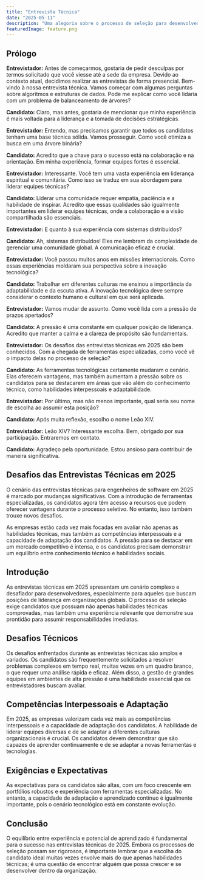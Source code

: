 ```yaml
---
title: "Entrevista Técnica"
date: "2025-05-11"
description: "Uma alegoria sobre o processo de seleção para desenvolvedores"
featuredImage: feature.png
---
```


## Prólogo

**Entrevistador:** Antes de começarmos, gostaria de pedir desculpas por termos
solicitado que você viesse até a sede da empresa. Devido ao contexto atual,
decidimos realizar as entrevistas de forma presencial. Bem-vindo à nossa
entrevista técnica. Vamos começar com algumas perguntas sobre algoritmos e
estruturas de dados. Pode me explicar como você lidaria com um problema de
balanceamento de árvores?

**Candidato:** Claro, mas antes, gostaria de mencionar que minha experiência é
mais voltada para a liderança e a tomada de decisões estratégicas.

**Entrevistador:** Entendo, mas precisamos garantir que todos os candidatos
tenham uma base técnica sólida. Vamos prosseguir. Como você otimiza a busca em
uma árvore binária?

**Candidato:** Acredito que a chave para o sucesso está na colaboração e na
orientação. Em minha experiência, formar equipes fortes é essencial.

**Entrevistador:** Interessante. Você tem uma vasta experiência em liderança
espiritual e comunitária. Como isso se traduz em sua abordagem para liderar
equipes técnicas?

**Candidato:** Liderar uma comunidade requer empatia, paciência e a habilidade
de inspirar. Acredito que essas qualidades são igualmente importantes em
liderar equipes técnicas, onde a colaboração e a visão compartilhada são
essenciais.

**Entrevistador:** E quanto à sua experiência com sistemas distribuídos?

**Candidato:** Ah, sistemas distribuídos! Eles me lembram da complexidade de
gerenciar uma comunidade global. A comunicação eficaz é crucial.

**Entrevistador:** Você passou muitos anos em missões internacionais. Como
essas experiências moldaram sua perspectiva sobre a inovação tecnológica?

**Candidato:** Trabalhar em diferentes culturas me ensinou a importância da
adaptabilidade e da escuta ativa. A inovação tecnológica deve sempre considerar
o contexto humano e cultural em que será aplicada.

**Entrevistador:** Vamos mudar de assunto. Como você lida com a pressão de
prazos apertados?

**Candidato:** A pressão é uma constante em qualquer posição de liderança.
Acredito que manter a calma e a clareza de propósito são fundamentais.

**Entrevistador:** Os desafios das entrevistas técnicas em 2025 são bem
conhecidos. Com a chegada de ferramentas especializadas, como você vê o impacto
delas no processo de seleção?

**Candidato:** As ferramentas tecnológicas certamente mudaram o cenário. Elas
oferecem vantagens, mas também aumentam a pressão sobre os candidatos para se
destacarem em áreas que vão além do conhecimento técnico, como habilidades
interpessoais e adaptabilidade.

**Entrevistador:** Por último, mas não menos importante, qual seria seu nome de
escolha ao assumir esta posição?

**Candidato:** Após muita reflexão, escolho o nome Leão XIV.

**Entrevistador:** Leão XIV? Interessante escolha. Bem, obrigado por sua
participação. Entraremos em contato.

**Candidato:** Agradeço pela oportunidade. Estou ansioso para contribuir de
maneira significativa.

## Desafios das Entrevistas Técnicas em 2025

O cenário das entrevistas técnicas para engenheiros de software em 2025 é
marcado por mudanças significativas. Com a introdução de ferramentas
especializadas, os candidatos agora têm acesso a recursos que podem oferecer
vantagens durante o processo seletivo. No entanto, isso também trouxe novos
desafios.

As empresas estão cada vez mais focadas em avaliar não apenas as habilidades
técnicas, mas também as competências interpessoais e a capacidade de adaptação
dos candidatos. A pressão para se destacar em um mercado competitivo é intensa,
e os candidatos precisam demonstrar um equilíbrio entre conhecimento técnico e
habilidades sociais.


## Introdução

As entrevistas técnicas em 2025 apresentam um cenário complexo e desafiador
para desenvolvedores, especialmente para aqueles que buscam posições de
liderança em organizações globais. O processo de seleção exige candidatos que
possuam não apenas habilidades técnicas comprovadas, mas também uma experiência
relevante que demonstre sua prontidão para assumir responsabilidades imediatas.

## Desafios Técnicos

Os desafios enfrentados durante as entrevistas técnicas são amplos e variados.
Os candidatos são frequentemente solicitados a resolver problemas complexos em
tempo real, muitas vezes em um quadro branco, o que requer uma análise rápida e
eficaz. Além disso, a gestão de grandes equipes em ambientes de alta pressão é
uma habilidade essencial que os entrevistadores buscam avaliar.

## Competências Interpessoais e Adaptação

Em 2025, as empresas valorizam cada vez mais as competências interpessoais e a
capacidade de adaptação dos candidatos. A habilidade de liderar equipes
diversas e de se adaptar a diferentes culturas organizacionais é crucial. Os
candidatos devem demonstrar que são capazes de aprender continuamente e de se
adaptar a novas ferramentas e tecnologias.

## Exigências e Expectativas

As expectativas para os candidatos são altas, com um foco crescente em
portfólios robustos e experiência com ferramentas especializadas. No entanto, a
capacidade de adaptação e aprendizado contínuo é igualmente importante, pois o
cenário tecnológico está em constante evolução.

## Conclusão

O equilíbrio entre experiência e potencial de aprendizado é fundamental para o
sucesso nas entrevistas técnicas de 2025. Embora os processos de seleção possam
ser rigorosos, é importante lembrar que a escolha do candidato ideal muitas
vezes envolve mais do que apenas habilidades técnicas; é uma questão de
encontrar alguém que possa crescer e se desenvolver dentro da organização.

[^1]: [A dura realidade das entrevistas para engenheiros de software em 2025.](https://newsletter.nagringa.dev/p/realidade-das-entrevistas-em-2025)

[^2]: [Lucas Faria no Substack.](https://substack.com/@lucasfaria)

[^3]: [Leão XIV: Tudo sobre o novo papa.](https://forbes.com.br/forbeslife/2025/05/leao-xiv-tudo-sobre-o-novo-papa/)

[^4]: [Leão XIV: Saiba a simbologia e a origem histórica do nome do novo Papa.](https://oglobo.globo.com/mundo/noticia/2025/05/08/leao-xiv-saiba-a-simbologia-e-a-origem-historica-do-nome-do-novo-papa.ghtml)

[^5]: [CNN de frente com papa Leão XIV: construtor de pontes e reformador discreto.](https://www.cnnbrasil.com.br/internacional/cnn-de-frente-com-papa-leao-xiv-construtor-de-pontes-e-reformador-discreto/)
